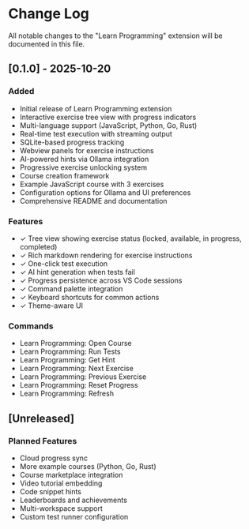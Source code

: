 # Change Log

All notable changes to the "Learn Programming" extension will be documented in this file.

## [0.1.0] - 2025-10-20

### Added
- Initial release of Learn Programming extension
- Interactive exercise tree view with progress indicators
- Multi-language support (JavaScript, Python, Go, Rust)
- Real-time test execution with streaming output
- SQLite-based progress tracking
- Webview panels for exercise instructions
- AI-powered hints via Ollama integration
- Progressive exercise unlocking system
- Course creation framework
- Example JavaScript course with 3 exercises
- Configuration options for Ollama and UI preferences
- Comprehensive README and documentation

### Features
- ✓ Tree view showing exercise status (locked, available, in progress, completed)
- ✓ Rich markdown rendering for exercise instructions
- ✓ One-click test execution
- ✓ AI hint generation when tests fail
- ✓ Progress persistence across VS Code sessions
- ✓ Command palette integration
- ✓ Keyboard shortcuts for common actions
- ✓ Theme-aware UI

### Commands
- Learn Programming: Open Course
- Learn Programming: Run Tests
- Learn Programming: Get Hint
- Learn Programming: Next Exercise
- Learn Programming: Previous Exercise
- Learn Programming: Reset Progress
- Learn Programming: Refresh

## [Unreleased]

### Planned Features
- Cloud progress sync
- More example courses (Python, Go, Rust)
- Course marketplace integration
- Video tutorial embedding
- Code snippet hints
- Leaderboards and achievements
- Multi-workspace support
- Custom test runner configuration
